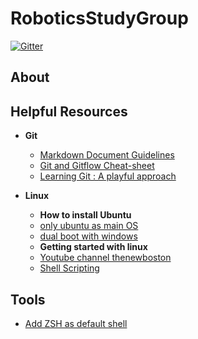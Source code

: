 # RoboticsStudyGroup
[![Gitter](https://img.shields.io/gitter/room/nwjs/nw.js.svg)](https://gitter.im/ELSPL-Robotics/StudyGroup)

## About

## Helpful Resources
* **Git**
  * [Markdown Document Guidelines](https://github.com/adam-p/markdown-here/wiki/Markdown-Cheatsheet)
  * [Git and Gitflow Cheat-sheet](https://github.com/arslanbilal/git-cheat-sheet)
  * [Learning Git : A playful approach](https://learngitbranching.js.org/?demo)

* **Linux**
  * **How to install Ubuntu**
  * [only ubuntu as main OS](https://tutorials.ubuntu.com/tutorial/tutorial-install-ubuntu-desktop)
  * [dual boot with windows](https://itsfoss.com/install-ubuntu-1404-dual-boot-mode-windows-8-81-uefi/) 
  * **Getting started with linux**
  * [Youtube channel thenewboston](https://www.youtube.com/playlist?list=PL6gx4Cwl9DGCkg2uj3PxUWhMDuTw3VKjM)
  * [Shell Scripting](https://www.youtube.com/playlist?list=PL7B7FA4E693D8E790)
  
## Tools
* [Add ZSH as default shell](https://dwijaybane.wordpress.com/2017/12/04/oh-my-zsh-and-powerline-fonts-setup-for-awesome-terminal-in-ubuntu-16-04/)

